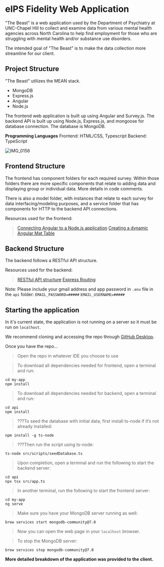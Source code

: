 # eIPS Fidelity Web Application

"The Beast" is a web application used by the Department of Psychiatry at UNC-Chapel Hill to collect and examine data from various mental health agencies across North Carolina to help find employment for those who are struggling with mental health and/or substance use disorders.

The intended goal of "The Beast" is to make the data collection more streamline for our client.

## Project Structure

"The Beast" utilizes the MEAN stack.

- MongoDB
- Express.js
- Angular
- Node.js

The frontend web application is built up using Angular and Survey.js.
The backend API is built up using Node.js, Express.js, and mongoose for database connection.
The database is MongoDB.

**Programming Languages**
Frontend: HTML/CSS, Typescript
Backend: TypeScript

![IMG_0156](https://github.com/QianqianHong/COMP523-TeamC/assets/77793476/dc771ff6-b763-4511-b8c4-2ae760c6ceed)

## Frontend Structure

The frontend has component folders for each required survey. Within those folders there are more specific components that relate to adding data and displaying group or individual data. More details in code comments.

There is also a model folder, with instances that relate to each survey for data interfacing/modeling purposes, and a service folder that has components for HTTP to the backend API connections.

Resources used for the frontend:

> [Connecting Angular to a Node.js application](https://www.bezkoder.com/mean-stack-crud-example-angular-14/)
> [Creating a dynamic Angular Mat Table](https://muhimasri.com/blogs/create-an-editable-dynamic-table-using-angular-material/)

## Backend Structure

The backend follows a RESTful API structure.

Resources used for the backend:

> [RESTful API structure](https://www.coreycleary.me/project-structure-for-an-express-rest-api-when-there-is-no-standard-way)
> [Express Routing](https://expressjs.com/en/guide/routing.html#express-router)

Note: Please include your gmail address and app password in `.env` file in the `api` folder:
`EMAIL_PASSWORD=#####`
`EMAIL_USERNAME=#####`

## Starting the application

In it's current state, the application is not running on a server so it must be run on `localhost`.

We recommend cloning and accessing the repo through [GitHub Desktop](https://desktop.github.com/).

Once you have the repo...

> Open the repo in whatever IDE you choose to use

> To download all dependencies needed for frontend, open a terminal and run:

```shell
cd my-app
npm install
```

> To download all dependencies needed for backend, open a terminal and run:

```shell
cd api
npm install
```

> ???To seed the database with initial data, first install ts-node if it’s not already installed:

```shell
npm install -g ts-node
```

> ???Then run the script using ts-node:

```shell
ts-node src/scripts/seedDatabase.ts
```

> Upon completion, open a terminal and run the following to start the backend server:

```shell
cd api
npx tsx src/app.ts
```

> In another terminal, run the following to start the frontend server:

```shell
cd my-app
ng serve
```

> Make sure you have your MongoDB server running as well:

```shell
brew services start mongodb-community@7.0
```

> Now you can open the web page in your `localhost` browser.

> To stop the MongoDB server:

```shell
brew services stop mongodb-community@7.0
```

**More detailed breakdown of the application was provided to the client.**
